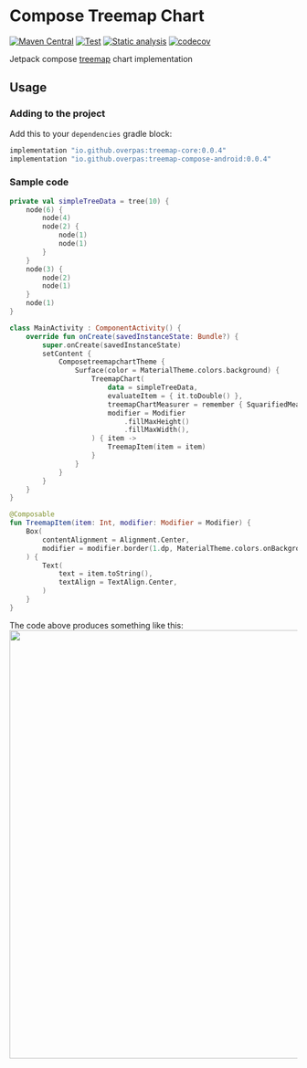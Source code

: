 # Compose Treemap Chart
[![Maven Central](https://maven-badges.herokuapp.com/maven-central/io.github.overpas/treemap-compose-android/badge.svg)](https://maven-badges.herokuapp.com/maven-central/io.github.overpas/treemap-compose-android)
[![Test](https://github.com/overpas/compose-treemap-chart/actions/workflows/test.yml/badge.svg)](https://github.com/overpas/compose-treemap-chart/actions/workflows/test.yml)
[![Static analysis](https://github.com/overpas/compose-treemap-chart/actions/workflows/static-analysis.yml/badge.svg)](https://github.com/overpas/compose-treemap-chart/actions/workflows/static-analysis.yml)
[![codecov](https://codecov.io/gh/overpas/compose-treemap-chart/branch/master/graph/badge.svg?token=CHYdQiizEr)](https://codecov.io/gh/overpas/compose-treemap-chart)

Jetpack compose [treemap](https://en.wikipedia.org/wiki/Treemapping) chart implementation

## Usage
### Adding to the project
Add this to your `dependencies` gradle block:
```gradle
implementation "io.github.overpas:treemap-core:0.0.4"
implementation "io.github.overpas:treemap-compose-android:0.0.4"
```
### Sample code
```kotlin
private val simpleTreeData = tree(10) {
    node(6) {
        node(4)
        node(2) {
            node(1)
            node(1)
        }
    }
    node(3) {
        node(2)
        node(1)
    }
    node(1)
}

class MainActivity : ComponentActivity() {
    override fun onCreate(savedInstanceState: Bundle?) {
        super.onCreate(savedInstanceState)
        setContent {
            ComposetreemapchartTheme {
                Surface(color = MaterialTheme.colors.background) {
                    TreemapChart(
                        data = simpleTreeData,
                        evaluateItem = { it.toDouble() },
                        treemapChartMeasurer = remember { SquarifiedMeasurer() },
                        modifier = Modifier
                            .fillMaxHeight()
                            .fillMaxWidth(),
                    ) { item ->
                        TreemapItem(item = item)
                    }
                }
            }
        }
    }
}

@Composable
fun TreemapItem(item: Int, modifier: Modifier = Modifier) {
    Box(
        contentAlignment = Alignment.Center,
        modifier = modifier.border(1.dp, MaterialTheme.colors.onBackground),
    ) {
        Text(
            text = item.toString(),
            textAlign = TextAlign.Center,
        )
    }
}
```
The code above produces something like this:
<img src="https://raw.githubusercontent.com/overpas/compose-treemap-chart/master/img/sample_treemap.png" width="750">
